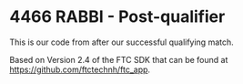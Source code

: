 # 4466 RABBI - Post-qualifier

This is our code from after our successful qualifying match.

Based on Version 2.4 of the FTC SDK that can be found at https://github.com/ftctechnh/ftc_app.
